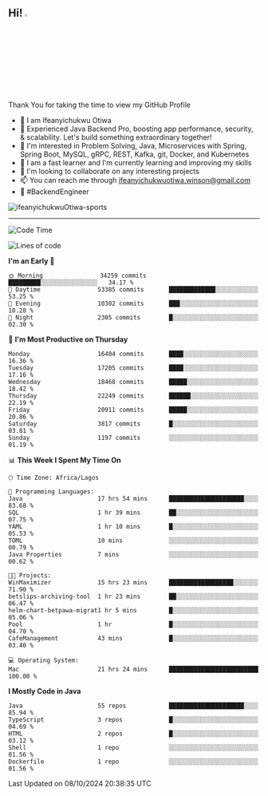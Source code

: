 <!-- BLOG-POST-LIST:START --><!-- BLOG-POST-LIST:END -->

## Hi! <img src="https://media.giphy.com/media/hvRJCLFzcasrR4ia7z/giphy.gif" width="4%"> 

Thank You for taking the time to view my GitHub Profile

- 👋 I am Ifeanyichukwu Otiwa
- 🚀 Experienced Java Backend Pro, boosting app performance, security, & scalability. Let's build something extraordinary together!
- 👀 I'm interested in Problem Solving, Java, Microservices with Spring, Spring Boot, MySQL, gRPC, REST, Kafka, git, Docker, and Kubernetes
- 🌱 I am a fast learner and I'm currently learning and improving my skills
- 💞️ I'm looking to collaborate on any interesting projects
- 📫 You can reach me through ifeanyichukwuotiwa.winson@gmail.com
- 🚀 #BackendEngineer

<p align="left" marginTop="10px"> <img src="https://komarev.com/ghpvc/?username=ifeanyichukwuOtiwa-sports&label=Profile%20views&color=0e75b6&style=for-the-badge" alt="ifeanyichukwuOtiwa-sports" /> </p>

***

<!--START_SECTION:waka-->
![Code Time](http://img.shields.io/badge/Code%20Time-2%2C971%20hrs%202%20mins-blue)

![Lines of code](https://img.shields.io/badge/From%20Hello%20World%20I%27ve%20Written-24.4%20million%20lines%20of%20code-blue)

**I'm an Early 🐤** 

```text
🌞 Morning                34259 commits       █████████░░░░░░░░░░░░░░░░   34.17 % 
🌆 Daytime                53385 commits       █████████████░░░░░░░░░░░░   53.25 % 
🌃 Evening                10302 commits       ███░░░░░░░░░░░░░░░░░░░░░░   10.28 % 
🌙 Night                  2305 commits        █░░░░░░░░░░░░░░░░░░░░░░░░   02.30 % 
```
📅 **I'm Most Productive on Thursday** 

```text
Monday                   16404 commits       ████░░░░░░░░░░░░░░░░░░░░░   16.36 % 
Tuesday                  17205 commits       ████░░░░░░░░░░░░░░░░░░░░░   17.16 % 
Wednesday                18468 commits       █████░░░░░░░░░░░░░░░░░░░░   18.42 % 
Thursday                 22249 commits       ██████░░░░░░░░░░░░░░░░░░░   22.19 % 
Friday                   20911 commits       █████░░░░░░░░░░░░░░░░░░░░   20.86 % 
Saturday                 3817 commits        █░░░░░░░░░░░░░░░░░░░░░░░░   03.81 % 
Sunday                   1197 commits        ░░░░░░░░░░░░░░░░░░░░░░░░░   01.19 % 
```


📊 **This Week I Spent My Time On** 

```text
🕑︎ Time Zone: Africa/Lagos

💬 Programming Languages: 
Java                     17 hrs 54 mins      █████████████████████░░░░   83.68 % 
SQL                      1 hr 39 mins        ██░░░░░░░░░░░░░░░░░░░░░░░   07.75 % 
YAML                     1 hr 10 mins        █░░░░░░░░░░░░░░░░░░░░░░░░   05.53 % 
TOML                     10 mins             ░░░░░░░░░░░░░░░░░░░░░░░░░   00.79 % 
Java Properties          7 mins              ░░░░░░░░░░░░░░░░░░░░░░░░░   00.62 % 

🐱‍💻 Projects: 
WinMaximizer             15 hrs 23 mins      ██████████████████░░░░░░░   71.90 % 
betslips-archiving-tool  1 hr 23 mins        ██░░░░░░░░░░░░░░░░░░░░░░░   06.47 % 
helm-chart-betpawa-migrat1 hr 5 mins         █░░░░░░░░░░░░░░░░░░░░░░░░   05.06 % 
Pool                     1 hr                █░░░░░░░░░░░░░░░░░░░░░░░░   04.70 % 
CafeManagement           43 mins             █░░░░░░░░░░░░░░░░░░░░░░░░   03.40 % 

💻 Operating System: 
Mac                      21 hrs 24 mins      █████████████████████████   100.00 % 
```

**I Mostly Code in Java** 

```text
Java                     55 repos            █████████████████████░░░░   85.94 % 
TypeScript               3 repos             █░░░░░░░░░░░░░░░░░░░░░░░░   04.69 % 
HTML                     2 repos             █░░░░░░░░░░░░░░░░░░░░░░░░   03.12 % 
Shell                    1 repo              ░░░░░░░░░░░░░░░░░░░░░░░░░   01.56 % 
Dockerfile               1 repo              ░░░░░░░░░░░░░░░░░░░░░░░░░   01.56 % 
```




 Last Updated on 08/10/2024 20:38:35 UTC
<!--END_SECTION:waka-->

<!--
<p align="center">
![trophy](https://github-profile-trophy.vercel.app/?username=ifeanyichukwuOtiwa-sports&theme=onedark) (https://github.com/ryo-ma/github-profile-trophy)
</p>
-->

<!---
ifeanyi-otiwa/ifeanyi-otiwa is a ✨ special ✨ repository because its `README.md` (this file) appears on your GitHub profile.
You can click the Preview link to take a look at your changes.
--->
